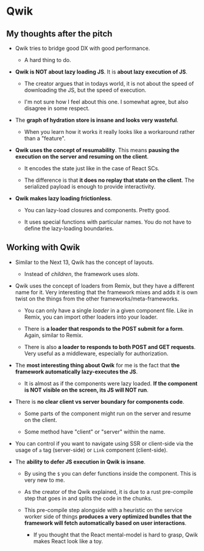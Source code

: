 # Qwik

## My thoughts after the pitch

- Qwik tries to bridge good DX with good performance.

  - A hard thing to do.

- **Qwik is NOT about lazy loading JS**. It is **about lazy execution of JS**.

  - The creator argues that in todays world, it is not about the speed of downloading the JS, but the speed of execution.

  - I'm not sure how I feel about this one. I somewhat agree, but also disagree in some respect.

- The **graph of hydration store is insane and looks very wasteful**.

  - When you learn how it works it really looks like a workaround rather than a "feature".

- **Qwik uses the concept of resumability**. This means **pausing the execution on the server and resuming on the client**.

  - It encodes the state just like in the case of React SCs.

  - The difference is that **it does no replay that state on the client**. The serialized payload is enough to provide interactivity.

- **Qwik makes lazy loading frictionless**.

  - You can lazy-load closures and components. Pretty good.

  - It uses special functions with particular names. You do not have to define the lazy-loading boundaries.

## Working with Qwik

- Similar to the Next 13, Qwik has the concept of layouts.

  - Instead of _children_, the framework uses _slots_.

- Qwik uses the concept of loaders from Remix, but they have a different name for it. Very interesting that the framework mixes and adds it is own twist on the things from the other frameworks/meta-frameworks.

  - You can only have a single _loader_ in a given component file. Like in Remix, you can import other loaders into your loader.

  - There is **a loader that responds to the POST submit for a form**. Again, similar to Remix.

  - There is also **a loader to responds to both POST and GET requests**. Very useful as a middleware, especially for authorization.

- The **most interesting thing about Qwik** for me is the fact that **the framework automatically lazy-executes the JS**.

  - It is almost as if the components were lazy loaded. **If the component is NOT visible on the screen, its JS will NOT run**.

- There is **no clear client vs server boundary for components code**.

  - Some parts of the component might run on the server and resume on the client.

  - Some method have "client" or "server" within the name.

- You can control if you want to navigate using SSR or client-side via the usage of `a` tag (server-side) or `Link` component (client-side).

- The **ability to defer JS execution in Qwik is insane**.

  - By using the `$` you can defer functions inside the component. This is very new to me.

  - As the creator of the Qwik explained, it is due to a rust pre-compile step that goes in and splits the code in the chunks.

  - This pre-compile step alongside with a heuristic on the service worker side of things **produces a very optimized bundles that the framework will fetch automatically based on user interactions**.

    - If you thought that the React mental-model is hard to grasp, Qwik makes React look like a toy.
